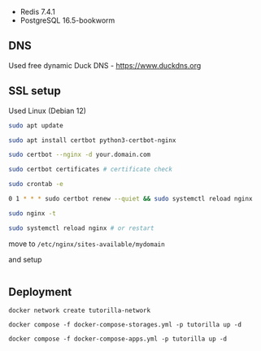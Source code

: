 

* Redis 7.4.1
* PostgreSQL 16.5-bookworm

## DNS

Used free dynamic Duck DNS - https://www.duckdns.org

## SSL setup

Used Linux (Debian 12)

```sh
sudo apt update

sudo apt install certbot python3-certbot-nginx

sudo certbot --nginx -d your.domain.com

sudo certbot certificates # certificate check

```

```sh
sudo crontab -e

0 1 * * * sudo certbot renew --quiet && sudo systemctl reload nginx

sudo nginx -t

sudo systemctl reload nginx # or restart
```

move to `/etc/nginx/sites-available/mydomain`

and setup
```sh

```

## Deployment

```
docker network create tutorilla-network

docker compose -f docker-compose-storages.yml -p tutorilla up -d

docker compose -f docker-compose-apps.yml -p tutorilla up -d
```